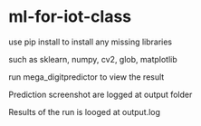 # ml-for-iot-class

use pip install to install any missing libraries

such as sklearn, numpy, cv2, glob, matplotlib

run mega_digitpredictor to view the result

Prediction screenshot are logged at output folder

Results of the run is looged at output.log